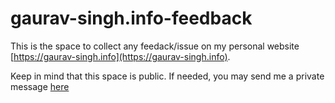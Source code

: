 # gaurav-singh.info-feedback

This is the space to collect any feedack/issue on my personal website [https://gaurav-singh.info](https://gaurav-singh.info).

Keep in mind that this space is public. If needed, you may send me a private message [here](https://forms.gle/2cRQxCgpUeYbvx5i6)
